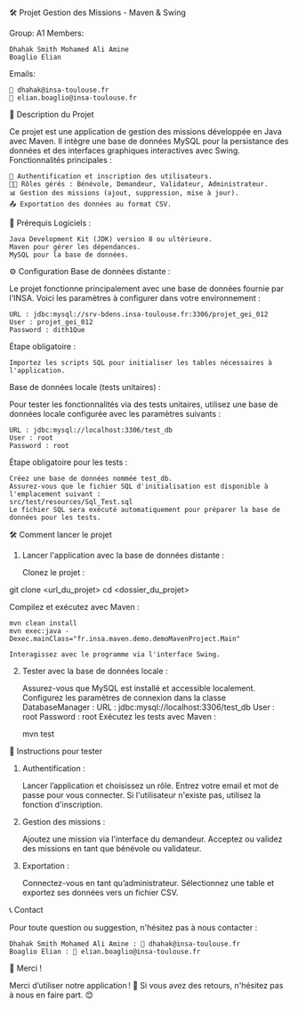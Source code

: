 🛠️ Projet Gestion des Missions - Maven & Swing

Group: A1
Members:

    Dhahak Smith Mohamed Ali Amine
    Boaglio Elian

Emails:

    📧 dhahak@insa-toulouse.fr
    📧 elian.boaglio@insa-toulouse.fr

🚀 Description du Projet

Ce projet est une application de gestion des missions développée en Java avec Maven. Il intègre une base de données MySQL pour la persistance des données et des interfaces graphiques interactives avec Swing.
Fonctionnalités principales :

    🎯 Authentification et inscription des utilisateurs.
    👨‍💻 Rôles gérés : Bénévole, Demandeur, Validateur, Administrateur.
    📊 Gestion des missions (ajout, suppression, mise à jour).
    📤 Exportation des données au format CSV.

🧰 Prérequis
Logiciels :

    Java Development Kit (JDK) version 8 ou ultérieure.
    Maven pour gérer les dépendances.
    MySQL pour la base de données.

⚙️ Configuration
Base de données distante :

Le projet fonctionne principalement avec une base de données fournie par l'INSA. Voici les paramètres à configurer dans votre environnement :

    URL : jdbc:mysql://srv-bdens.insa-toulouse.fr:3306/projet_gei_012
    User : projet_gei_012
    Password : dith1Que

Étape obligatoire :

    Importez les scripts SQL pour initialiser les tables nécessaires à l'application.

Base de données locale (tests unitaires) :

Pour tester les fonctionnalités via des tests unitaires, utilisez une base de données locale configurée avec les paramètres suivants :

    URL : jdbc:mysql://localhost:3306/test_db
    User : root
    Password : root

Étape obligatoire pour les tests :

    Créez une base de données nommée test_db.
    Assurez-vous que le fichier SQL d'initialisation est disponible à l'emplacement suivant :
    src/test/resources/Sql_Test.sql
    Le fichier SQL sera exécuté automatiquement pour préparer la base de données pour les tests.

🛠️ Comment lancer le projet
1. Lancer l'application avec la base de données distante :

   Clonez le projet :

git clone <url_du_projet>
cd <dossier_du_projet>

Compilez et exécutez avec Maven :

    mvn clean install
    mvn exec:java -Dexec.mainClass="fr.insa.maven.demo.demoMavenProject.Main"

    Interagissez avec le programme via l'interface Swing.

2. Tester avec la base de données locale :

   Assurez-vous que MySQL est installé et accessible localement.
   Configurez les paramètres de connexion dans la classe DatabaseManager :
   URL : jdbc:mysql://localhost:3306/test_db
   User : root
   Password : root
   Exécutez les tests avec Maven :

   mvn test

🧪 Instructions pour tester
1. Authentification :

   Lancer l’application et choisissez un rôle.
   Entrez votre email et mot de passe pour vous connecter.
   Si l'utilisateur n'existe pas, utilisez la fonction d'inscription.

2. Gestion des missions :

   Ajoutez une mission via l'interface du demandeur.
   Acceptez ou validez des missions en tant que bénévole ou validateur.

3. Exportation :

   Connectez-vous en tant qu’administrateur.
   Sélectionnez une table et exportez ses données vers un fichier CSV.

📞 Contact

Pour toute question ou suggestion, n'hésitez pas à nous contacter :

    Dhahak Smith Mohamed Ali Amine : 📧 dhahak@insa-toulouse.fr
    Boaglio Elian : 📧 elian.boaglio@insa-toulouse.fr

🎉 Merci !

Merci d’utiliser notre application ! 🚀 Si vous avez des retours, n'hésitez pas à nous en faire part. 😊